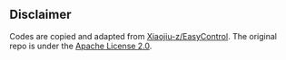 ## Disclaimer

Codes are copied and adapted from [Xiaojiu-z/EasyControl](https://github.com/Xiaojiu-z/EasyControl).
The original repo is under the [Apache License 2.0](https://github.com/Xiaojiu-z/EasyControl/blob/main/LICENSE).

